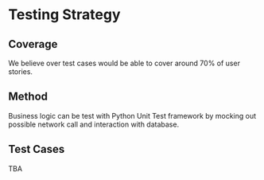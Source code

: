 # Testing Strategy

## Coverage
We believe over test cases would be able to cover around 70% of user stories.

## Method
Business logic can be test with Python Unit Test framework by mocking out possible network call and interaction with database.

## Test Cases
TBA
